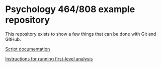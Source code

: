 # Psychology 464/808 example repository

This repository exists to show a few things that can be done with Git and
GitHub.

[Script documentation](https://michigan-nii.github.io/psych808/scripts.html)

[Instructions for running first-level analysis](https://mevansj.github.io/psych808/first_level)
